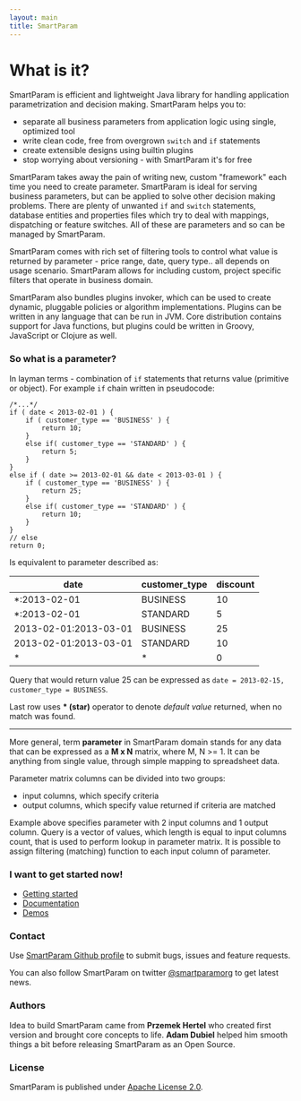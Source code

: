 ```yaml
---
layout: main
title: SmartParam
---
```


# What is it?

SmartParam is efficient and lightweight Java library for handling application parametrization and decision making.
SmartParam helps you to:

* separate all business parameters from application logic using single, optimized tool
* write clean code, free from overgrown `switch` and `if` statements
* create extensible designs using builtin plugins
* stop worrying about versioning - with SmartParam it's for free

SmartParam takes away the pain of writing new, custom "framework" each time you need to create parameter.
SmartParam is ideal for serving business parameters, but can be applied to solve other decision making problems.
There are plenty of unwanted `if` and `switch` statements, database entities and properties files which try to deal
with mappings, dispatching or feature switches. All of these are parameters and so can be managed by SmartParam.

SmartParam comes with rich set of filtering tools to control what value is returned by parameter - price range, date,
query type.. all depends on usage scenario. SmartParam allows for including custom, project specific filters that
operate in business domain.

SmartParam also bundles plugins invoker, which can be used to create dynamic, pluggable policies or algorithm
implementations. Plugins can be written in any language that can be run in JVM. Core distribution contains
support for Java functions, but plugins could be written in Groovy, JavaScript or Clojure as well.

### So what is a parameter?

In layman terms - combination of `if` statements that returns value (primitive or object). For example `if` chain
written in pseudocode:

```
/*...*/
if ( date < 2013-02-01 ) {
    if ( customer_type == 'BUSINESS' ) {
        return 10;
    }
    else if( customer_type == 'STANDARD' ) {
        return 5;
    }
}
else if ( date >= 2013-02-01 && date < 2013-03-01 ) {
    if ( customer_type == 'BUSINESS' ) {
        return 25;
    }
    else if( customer_type == 'STANDARD' ) {
        return 10;
    }
}
// else
return 0;
```

Is equivalent to parameter described as:

| date                  | customer_type | discount |
|-----------------------|---------------|----------|
| \*:2013-02-01         | BUSINESS      | 10       |
| \*:2013-02-01         | STANDARD      | 5        |
| 2013-02-01:2013-03-01 | BUSINESS      | 25       |
| 2013-02-01:2013-03-01 | STANDARD      | 10       |
| \*                    | \*            | 0        |

Query that would return value 25 can be expressed as `date = 2013-02-15, customer_type = BUSINESS`.

Last row uses **\* (star)** operator to denote *default value* returned, when no match was found.

----

More general, term **parameter** in SmartParam domain stands for any data that can be expressed as a **M x N** matrix,
where M, N >= 1. It can be anything from single value, through simple mapping to spreadsheet data.

Parameter matrix columns can be divided into two groups:

* input columns, which specify criteria
* output columns, which specify value returned if criteria are matched

Example above specifies parameter with 2 input columns and 1 output column. Query is a vector of values, which length
is equal to input columns count, that is used to perform lookup in parameter matrix. It is possible to assign
filtering (matching) function to each input column of parameter.

### I want to get started now!

* [Getting started](/getting-started.html)
* [Documentation](/doc/domain.html)
* [Demos](/demo-app.html)


### Contact

Use [SmartParam Github profile](https://github.com/smartparam/) to submit bugs, issues and feature
requests.

You can also follow SmartParam on twitter [@smartparamorg](https://twitter.com/smartparamorg) to get latest news.

### Authors

Idea to build SmartParam came from **Przemek Hertel** who created first version and brought core concepts to life.
**Adam Dubiel** helped him smooth things a bit before releasing SmartParam as an Open Source.

### License

SmartParam is published under [Apache License 2.0](http://www.apache.org/licenses/LICENSE-2.0).
